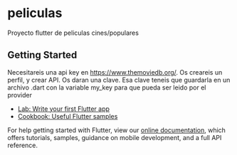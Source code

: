 # peliculas

Proyecto flutter de peliculas cines/populares

## Getting Started
Necesitareis una api key en https://www.themoviedb.org/. 
Os creareis un perfil, y crear API. Os daran una clave. Esa clave teneis que guardarla en un archivo .dart con la variable my_key para que pueda ser leido por el provider


- [Lab: Write your first Flutter app](https://flutter.dev/docs/get-started/codelab)
- [Cookbook: Useful Flutter samples](https://flutter.dev/docs/cookbook)

For help getting started with Flutter, view our
[online documentation](https://flutter.dev/docs), which offers tutorials,
samples, guidance on mobile development, and a full API reference.
